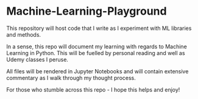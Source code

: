 # Machine-Learning-Playground

This repository will host code that I write as I experiment with ML libraries and methods.

In a sense, this repo will document my learning with regards to Machine Learning in Python. This will be fuelled by personal reading and well as Udemy classes I peruse.

All files will be rendered in Jupyter Notebooks and will contain extensive commentary as I walk through my thought process.

For those who stumble across this repo - I hope this helps and enjoy!
